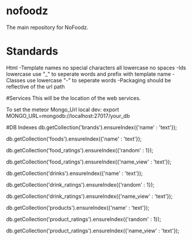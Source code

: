 # nofoodz
The main repository for NoFoodz.

# Standards
Html
-Template names no special characters all lowercase no spaces
-Ids lowercase use "_" to seperate words and prefix with template name
-Classes use lowercase "-" to seperate words
-Packaging should be reflective of the url path

#Services
This will be the location of the web services.

To set the meteor Mongo_Url local dev: export MONGO_URL=mongodb://localhost:27017/your_db

#DB Indexes
db.getCollection('brands').ensureIndex({'name' : 'text'});

db.getCollection('foods').ensureIndex({'name' : 'text'});

db.getCollection('food_ratings').ensureIndex({'random' : 1});

db.getCollection('food_ratings').ensureIndex({'name_view' : 'text'});

db.getCollection('drinks').ensureIndex({'name' : 'text'});

db.getCollection('drink_ratings').ensureIndex({'random' : 1});

db.getCollection('drink_ratings').ensureIndex({'name_view' : 'text'});

db.getCollection('products').ensureIndex({'name' : 'text'});

db.getCollection('product_ratings').ensureIndex({'random' : 1});

db.getCollection('product_ratings').ensureIndex({'name_view' : 'text'});

